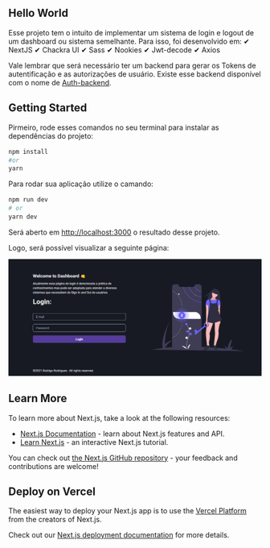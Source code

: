 ## Hello World
Esse projeto tem o intuito de implementar um sistema de login e logout de um dashboard ou sistema semelhante. Para isso, foi desenvolvido em: 
✔ NextJS 
✔ Chackra UI
✔ Sass
✔ Nookies
✔ Jwt-decode
✔ Axios

Vale lembrar que será necessário ter um backend para gerar os Tokens de autentificação e as autorizações de usuário. Existe esse backend disponível com o nome de [Auth-backend](https://github.com/Rodrigo-A-Rodrigues/auth-backend).

## Getting Started

Pirmeiro, rode esses comandos no seu terminal para instalar as dependências do projeto:

```bash
npm install
#or
yarn 
```
Para rodar sua aplicação utilize o camando:

```bash
npm run dev
# or
yarn dev
```

Será aberto em [http://localhost:3000](http://localhost:3000) o resultado desse projeto.

Logo, será possível visualizar a seguinte página: 

![Screenshots](./public/screenshot/LoginForm.jpg)

## Learn More

To learn more about Next.js, take a look at the following resources:

- [Next.js Documentation](https://nextjs.org/docs) - learn about Next.js features and API.
- [Learn Next.js](https://nextjs.org/learn) - an interactive Next.js tutorial.

You can check out [the Next.js GitHub repository](https://github.com/vercel/next.js/) - your feedback and contributions are welcome!

## Deploy on Vercel

The easiest way to deploy your Next.js app is to use the [Vercel Platform](https://vercel.com/new?utm_medium=default-template&filter=next.js&utm_source=create-next-app&utm_campaign=create-next-app-readme) from the creators of Next.js.

Check out our [Next.js deployment documentation](https://nextjs.org/docs/deployment) for more details.
